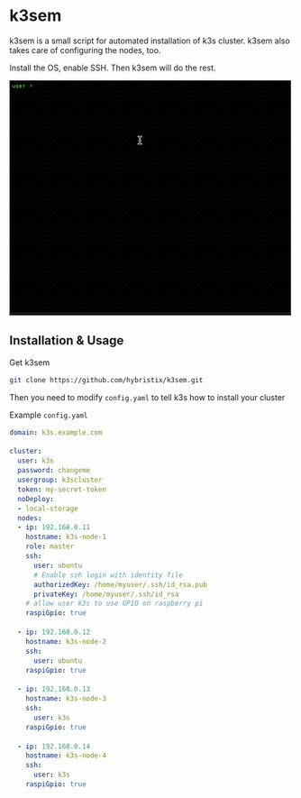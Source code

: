 # k3sem

k3sem is a small script for automated installation of k3s cluster.
k3sem also takes care of configuring the nodes, too.

Install the OS, enable SSH. Then k3sem will do the rest.

![](usage.gif)

## Installation & Usage

Get k3sem
```bash
git clone https://github.com/hybristix/k3sem.git
```

Then you need to modify `config.yaml` to tell k3s how to install your cluster

Example `config.yaml`
```yaml
domain: k3s.example.com

cluster:
  user: k3s
  password: changeme
  usergroup: k3scluster
  token: my-secret-token
  noDeploy:
  - local-storage
  nodes:
  - ip: 192.168.0.11
    hostname: k3s-node-1
    role: master
    ssh:
      user: ubuntu
      # Enable ssh login with identity file
      authorizedKey: /home/myuser/.ssh/id_rsa.pub
      privateKey: /home/myuser/.ssh/id_rsa
    # allow user k3s to use GPIO on raspberry pi
    raspiGpio: true

  - ip: 192.168.0.12
    hostname: k3s-node-2
    ssh:
      user: ubuntu
    raspiGpio: true

  - ip: 192.168.0.13
    hostname: k3s-node-3
    ssh:
      user: k3s
    raspiGpio: true

  - ip: 192.168.0.14
    hostname: k3s-node-4
    ssh:
      user: k3s
    raspiGpio: true

```